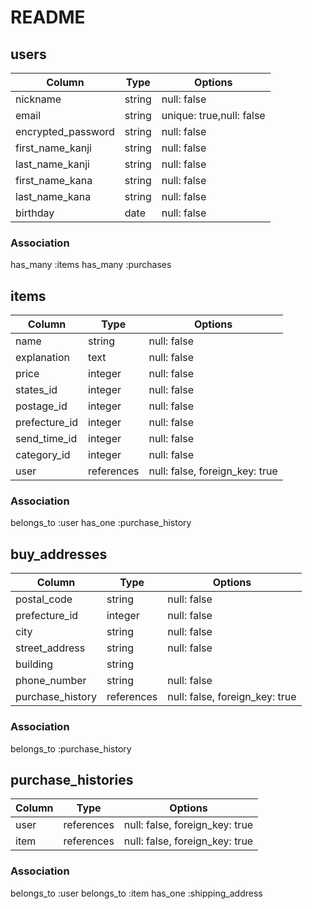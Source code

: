 # README

## users

|Column             |Type   |Options                  |
|-------------------|-------|-------------------------|
|nickname           |string |null: false              |
|email              |string |unique: true,null: false |
|encrypted_password |string |null: false              |
|first_name_kanji   |string |null: false              |
|last_name_kanji    |string |null: false              |
|first_name_kana    |string |null: false              |
|last_name_kana     |string |null: false              |
|birthday           |date   |null: false              |


### Association
has_many :items
has_many :purchases

## items

|Column             |Type       |Options                        |
|-------------------|-----------|-------------------------------|
|name               |string     |null: false                    |
|explanation        |text       |null: false                    |
|price              |integer    |null: false                    |
|states_id          |integer    |null: false                    |
|postage_id         |integer    |null: false                    |
|prefecture_id      |integer    |null: false                    |
|send_time_id       |integer    |null: false                    |
|category_id        |integer    |null: false                    |
|user               |references |null: false, foreign_key: true |

### Association
belongs_to :user
has_one :purchase_history

## buy_addresses

|Column          |Type        |Options                        |
|----------------|------------|-------------------------------|
|postal_code     |string      |null: false                    |
|prefecture_id   |integer     |null: false                    |
|city            |string      |null: false                    |
|street_address  |string      |null: false                    |
|building        |string      |                               |
|phone_number    |string      |null: false                    |
|purchase_history|references  |null: false, foreign_key: true |


### Association
belongs_to :purchase_history

## purchase_histories

|Column              |Type       |Options                        |
|--------------------|-----------|-------------------------------|
|user                |references |null: false, foreign_key: true |
|item                |references |null: false, foreign_key: true |


### Association
belongs_to :user
belongs_to :item
has_one :shipping_address